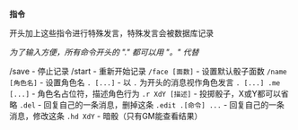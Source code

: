 **指令**

开头加上这些指令进行特殊发言，特殊发言会被数据库记录

*为了输入方便，所有命令开头的 "." 都可以用 "。" 代替*


/save - 停止记录
/start - 重新开始记录
`/face [面数]` - 设置默认骰子面数
`/name [角色名]` - 设置角色名
`. [...]` - 以 `.` 为开头的消息视作角色发言
`. [...] .me [...]` - 角色名占位符，描述角色行为
`.r XdY [描述]` - 投掷骰子，X或Y都可以省略
`.del` - 回复自己的一条消息，删掉这条
`.edit .[命令] ...` - 回复自己的一条消息，修改这条
`.hd XdY` - 暗骰（只有GM能查看结果）
